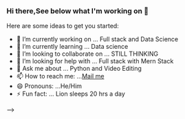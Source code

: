 ### Hi there,See below what I'm working on 👋

Here are some ideas to get you started:

- 🔭 I’m currently working on ... Full stack and Data Science 
- 🌱 I’m currently learning ... Data science 
- 👯 I’m looking to collaborate on ... STILL THINKING
- 🤔 I’m looking for help with ... Full stack with Mern Stack 
- 💬 Ask me about ... Python and Video Editing
- 📫 How to reach me: ...[Mail me](mailto:shaswatsingh.ose@gmail.com)
- 😄 Pronouns: ...He/Him
- ⚡ Fun fact: ... Lion sleeps 20 hrs a day 

-->
